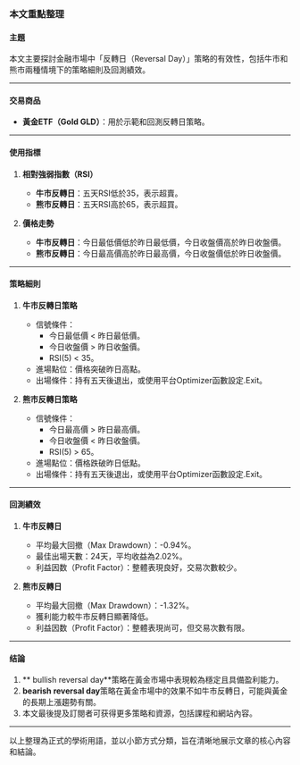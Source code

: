 ### 本文重點整理

#### 主題  
本文主要探討金融市場中「反轉日（Reversal Day）」策略的有效性，包括牛市和熊市兩種情境下的策略細則及回測績效。

---

#### 交易商品  
- **黃金ETF（Gold GLD）**：用於示範和回測反轉日策略。

---

#### 使用指標  
1. **相對強弱指數（RSI）**  
   - **牛市反轉日**：五天RSI低於35，表示超賣。
   - **熊市反轉日**：五天RSI高於65，表示超買。

2. **價格走勢**  
   - **牛市反轉日**：今日最低價低於昨日最低價，今日收盤價高於昨日收盤價。
   - **熊市反轉日**：今日最高價高於昨日最高價，今日收盤價低於昨日收盤價。

---

#### 策略細則  
1. **牛市反轉日策略**  
   - 信號條件：  
     - 今日最低價 < 昨日最低價。  
     - 今日收盤價 > 昨日收盤價。  
     - RSI(5) < 35。  
   - 進場點位：價格突破昨日高點。  
   - 出場條件：持有五天後退出，或使用平台Optimizer函數設定.Exit。

2. **熊市反轉日策略**  
   - 信號條件：  
     - 今日最高價 > 昨日最高價。  
     - 今日收盤價 < 昨日收盤價。  
     - RSI(5) > 65。  
   - 進場點位：價格跌破昨日低點。  
   - 出場條件：持有五天後退出，或使用平台Optimizer函數設定.Exit。

---

#### 回測績效  
1. **牛市反轉日**  
   - 平均最大回撤（Max Drawdown）：-0.94%。  
   - 最佳出場天數：24天，平均收益為2.02%。  
   - 利益因数（Profit Factor）：整體表現良好，交易次數較少。

2. **熊市反轉日**  
   - 平均最大回撤（Max Drawdown）：-1.32%。  
   - 獲利能力較牛市反轉日顯著降低。  
   - 利益因数（Profit Factor）：整體表現尚可，但交易次數有限。

---

#### 结論  
1. ** bullish reversal day**策略在黃金市場中表現較為穩定且具備盈利能力。  
2. **bearish reversal day**策略在黃金市場中的效果不如牛市反轉日，可能與黃金的長期上漲趨勢有關。  
3. 本文最後提及訂閱者可获得更多策略和資源，包括課程和網站內容。

---

以上整理為正式的學術用語，並以小節方式分類，旨在清晰地展示文章的核心內容和結論。
